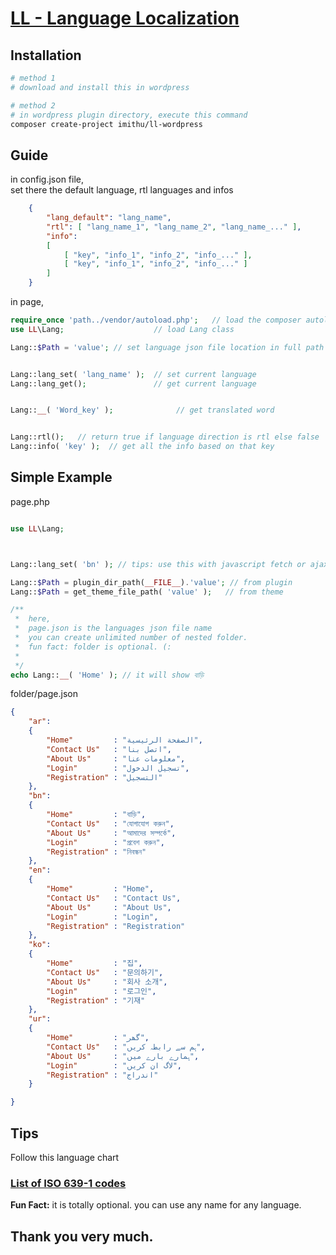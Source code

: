 # [LL - Language Localization](https://github.com/imithu/LL-Wordpress)

## Installation
``` sh
# method 1
# download and install this in wordpress

# method 2
# in wordpress plugin directory, execute this command
composer create-project imithu/ll-wordpress
```



## Guide
in config.json file,\
set there the default language, rtl languages and infos
``` json
    {
        "lang_default": "lang_name",
        "rtl": [ "lang_name_1", "lang_name_2", "lang_name_..." ],
        "info": 
        [
            [ "key", "info_1", "info_2", "info_..." ],
            [ "key", "info_1", "info_2", "info_..." ]
        ]
    }
```

in page,
``` php
require_once 'path../vendor/autoload.php';   // load the composer autoload file
use LL\Lang;                    // load Lang class

Lang::$Path = 'value'; // set language json file location in full path


Lang::lang_set( 'lang_name' );  // set current language
Lang::lang_get();               // get current language


Lang::__( 'Word_key' );              // get translated word


Lang::rtl();   // return true if language direction is rtl else false
Lang::info( 'key' );  // get all the info based on that key

```


## Simple Example
page.php
``` php

use LL\Lang;



Lang::lang_set( 'bn' ); // tips: use this with javascript fetch or ajax once . you can also use the built-in ajax function named lang_set

Lang::$Path = plugin_dir_path(__FILE__).'value'; // from plugin
Lang::$Path = get_theme_file_path( 'value' );   // from theme

/**
 *  here,
 *  page.json is the languages json file name
 *  you can create unlimited number of nested folder.
 *  fun fact: folder is optional. (:
 * 
 */
echo Lang::__( 'Home' ); // it will show বাড়ি

```

folder/page.json
``` json
{
    "ar":
    {
        "Home"         : "الصفحة الرئيسية",
        "Contact Us"   : "اتصل بنا",
        "About Us"     : "معلومات عنا",
        "Login"        : "تسجيل الدخول",
        "Registration" : "التسجيل"
    },
    "bn":
    {
        "Home"         : "বাড়ি",
        "Contact Us"   : "যোগাযোগ করুন",
        "About Us"     : "আমাদের সম্পর্কে",
        "Login"        : "প্রবেশ করুন",
        "Registration" : "নিবন্ধন"
    },
    "en":
    {
        "Home"         : "Home",
        "Contact Us"   : "Contact Us",
        "About Us"     : "About Us",
        "Login"        : "Login",
        "Registration" : "Registration"
    },
    "ko":
    {
        "Home"         : "집",
        "Contact Us"   : "문의하기",
        "About Us"     : "회사 소개",
        "Login"        : "로그인",
        "Registration" : "기재"
    },
    "ur":
    {
        "Home"         : "گھر",
        "Contact Us"   : "ہم سے رابطہ کریں",
        "About Us"     : "ہمارے بارے میں",
        "Login"        : "لاگ ان کریں",
        "Registration" : "اندراج"
    }

}
```


## Tips
Follow this language chart
### [List of ISO 639-1 codes](https://en.wikipedia.org/wiki/List_of_ISO_639-1_codes)
**Fun Fact:** it is totally optional. you can use any name for any language.



## Thank you very much.